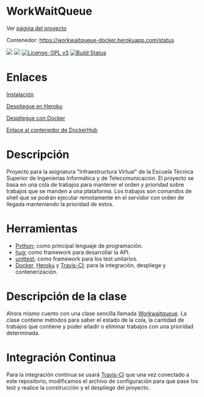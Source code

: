 # WorkWaitQueue
Ver [página del proyecto](https://adriordi.github.io/proyectoIV/)

Contenedor: https://workwaitqueue-docker.herokuapp.com/status

[![](https://www.herokucdn.com/deploy/button.svg)](https://workwaitqueue.herokuapp.com/)
[![](https://cdn.rawgit.com/play-with-docker/stacks/cff22438/assets/images/button.png)](https://workwaitqueue-docker.herokuapp.com/)
[![License: GPL v3](https://img.shields.io/badge/License-GPL%20v3-blue.svg)](https://github.com/antonioJ95/ProyectoIV/blob/master/LICENSE)
[![Build Status](https://travis-ci.org/adriordi/proyectoIV.svg?branch=master)](https://travis-ci.org/adriordi/proyectoIV)

# Enlaces
[Instalación](https://github.com/adriordi/proyectoIV/blob/master/docs/Instalacion.md)

[Despliegue en Heroku](https://github.com/adriordi/proyectoIV/blob/master/docs/Herokudocs.md)

[Despliegue con Docker](https://github.com/adriordi/proyectoIV/blob/master/docs/DespliegueDocker.md)

[Enlace al contenedor de DockerHub](https://hub.docker.com/r/radidiaz/proyectoiv/)

# Descripción
Proyecto para la asignatura "Infraestructura Virtual" de la Escuela Técnica Superior de Ingenierías Informática y de Telecomunicación.
El proyecto se basa en una cola de trabajos para mantener el orden y prioridad sobre trabajos que se manden a una plataforma. Los trabajos son comandos de shell que se podrán ejecutar remotamente en el servidor con orden de llegada manteniendo la prioridad de estos.

# Herramientas
* [Python](https://www.python.org/); como principal lenguaje de programación.
* [hug](http://www.hug.rest/); como framework para desarrollar la API.
* [unittest](https://docs.python.org/3/library/unittest.html); como framework para los test unitarios.
* [Docker](https://www.docker.com/), [Heroku](https://www.heroku.com/) y [Travis-CI](https://travis-ci.org); para la integración, despliege y contenerización.
 

# Descripción de la clase
Ahora mismo cuento con una clase sencilla llamada [Workwaitqueue](https://github.com/adriordi/proyectoIV/blob/master/src/mainWWQ.py). La clase contiene métodos para saber el estado de la cola, la cantidad de trabajos que contiene y poder añadir o eliminar trabajos con una prioridad determinada.

# Integración Continua
Para la integración continua se usará [Travis-CI](https://travis-ci.org) que una vez conectado a este repositorio, modificamos el archivo de configuración para que pase los test y realice la construcción y el despliege del proyecto.

